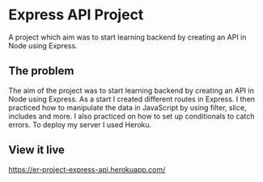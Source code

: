 # Express API Project

A project which aim was to start learning backend by creating an API in Node using Express. 

## The problem

The aim of the project was to start learning backend by creating an API in Node using Express. As a start I created different routes in Express. I then practiced how to manipulate the data in JavaScript by using filter, slice, includes and more. I also practiced on how to set up conditionals to catch errors. To deploy my server I used Heroku. 

## View it live

https://er-project-express-api.herokuapp.com/
